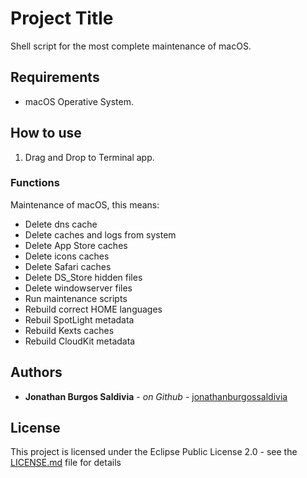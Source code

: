 # Project Title

Shell script for the most complete maintenance of macOS.

## Requirements

- macOS Operative System.

## How to use

1. Drag and Drop to Terminal app.

### Functions

Maintenance of macOS, this means:

- Delete dns cache
- Delete caches and logs from system
- Delete App Store caches
- Delete icons caches
- Delete Safari caches
- Delete DS_Store hidden files
- Delete windowserver files
- Run maintenance scripts
- Rebuild correct HOME languages
- Rebuil SpotLight metadata
- Rebuild Kexts caches
- Rebuild CloudKit metadata

## Authors

* **Jonathan Burgos Saldivia** - *on Github* - [jonathanburgossaldivia](https://github.com/jonathanburgossaldivia)

## License

This project is licensed under the Eclipse Public License 2.0 - see the [LICENSE.md](LICENSE.md) file for details
